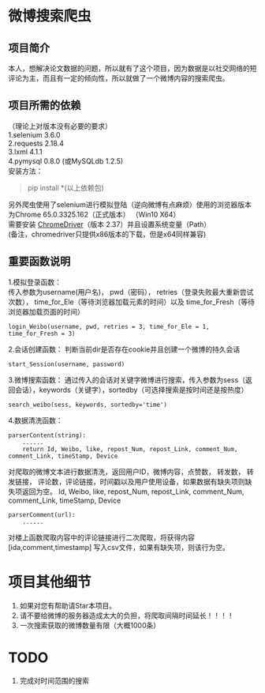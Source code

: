 # 微博搜索爬虫
## 项目简介
本人，想解决论文数据的问题，所以就有了这个项目，因为数据是以社交网络的短评论为主，而且有一定的倾向性，所以就做了一个微博内容的搜索爬虫。

## 项目所需的依赖
（理论上对版本没有必要的要求）  
1.selenium 3.6.0  
2.requests 2.18.4    
3.lxml 4.1.1   
4.pymysql 0.8.0 (或MySQLdb 1.2.5)   
安装方法：  
 > pip install *(以上依赖包)

另外爬虫使用了selenium进行模拟登陆（逆向微博有点麻烦）使用的浏览器版本为Chrome 65.0.3325.162（正式版本） （Win10 X64）  
需要安装 [ChromeDriver](https://chromedriver.storage.googleapis.com/index.html?path=2.37/)（版本 2.37）并且设置系统变量（Path）  
(备注，chromedriver只提供x86版本的下载，但是x64同样兼容)

## 重要函数说明
1.模拟登录函数：  
传入参数为username(用户名)， pwd（密码）， retries（登录失败最大重新尝试次数）， time_for_Ele（等待浏览器加载元素的时间）以及
time_for_Fresh（等待浏览器加载页面的时间）

    login_Weibo(username, pwd, retries = 3, time_for_Ele = 1, time_for_Fresh = 3)

2.会话创建函数：
判断当前dir是否存在cookie并且创建一个微博的持久会话

    start_Session(username, password)

3.微博搜索函数：
通过传入的会话对关键字微博进行搜索，传入参数为sess（返回会话），keywords（关键字），sortedby（可选择搜索是按时间还是按热度）

    search_weibo(sess, keywords, sortedby='time')

4.数据清洗函数：
    
    parserContent(string):
        ......
        return Id, Weibo, like, repost_Num, repost_Link, comment_Num, comment_Link, timeStamp, Device


对爬取的微博文本进行数据清洗，返回用户ID，微博内容，点赞数， 转发数， 转发链接， 评论数，评论链接，时间戳以及用户使用设备，如果数据有缺失项则缺失项返回为空。
Id, Weibo, like, repost_Num, repost_Link, comment_Num, comment_Link, timeStamp, Device

    parserComment(url):
        ......
    
对楼上函数爬取内容中的评论链接进行二次爬取，将获得内容       [ida,comment,timestamp] 写入csv文件，如果有缺失项，则该行为空。

# 项目其他细节
1. 如果对您有帮助请Star本项目。 
2. 请不要给微博的服务器造成太大的负担，将爬取间隔时间延长！！！！
3. 一次搜索获取的微博数量有限（大概1000条）

# TODO
1. 完成对时间范围的搜索

